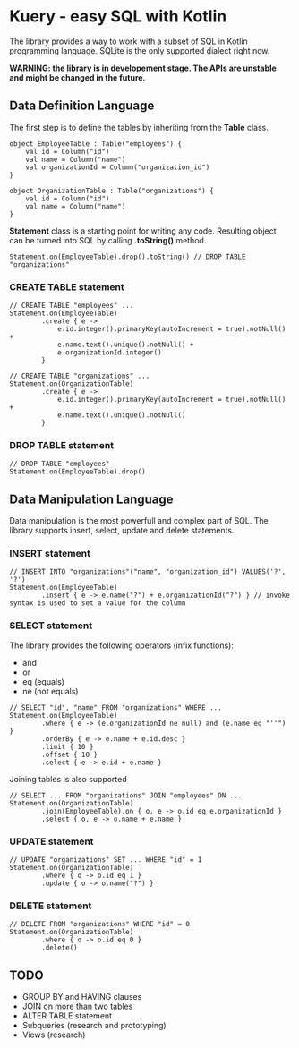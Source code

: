 # Kuery - easy SQL with Kotlin

The library provides a way to work with a subset of SQL in Kotlin programming language. SQLite is the only supported dialect right now.

**WARNING: the library is in developement stage. The APIs are unstable and might be changed in the future.**

## Data Definition Language

The first step is to define the tables by inheriting from the **Table** class.

```
object EmployeeTable : Table("employees") {
	val id = Column("id")
	val name = Column("name")
	val organizationId = Column("organization_id")
}

object OrganizationTable : Table("organizations") {
	val id = Column("id")
	val name = Column("name")
}
```

**Statement** class is a starting point for writing any code. Resulting object can be turned into SQL by calling **.toString()** method. 

```
Statement.on(EmployeeTable).drop().toString() // DROP TABLE "organizations"
```

### CREATE TABLE statement

```
// CREATE TABLE "employees" ...
Statement.on(EmployeeTable)
		.create { e ->
			e.id.integer().primaryKey(autoIncrement = true).notNull() +
			e.name.text().unique().notNull() +
			e.organizationId.integer()
		}

// CREATE TABLE "organizations" ...
Statement.on(OrganizationTable)
		.create { e ->
			e.id.integer().primaryKey(autoIncrement = true).notNull() +
			e.name.text().unique().notNull()
		}
```

### DROP TABLE statement

```
// DROP TABLE "employees"
Statement.on(EmployeeTable).drop()
```

## Data Manipulation Language

Data manipulation is the most powerfull and complex part of SQL. The library supports insert, select, update and delete statements.

### INSERT statement

```
// INSERT INTO "organizations"("name", "organization_id") VALUES('?', '?')
Statement.on(EmployeeTable)
		.insert { e -> e.name("?") + e.organizationId("?") } // invoke syntax is used to set a value for the column
```

### SELECT statement

The library provides the following operators (infix functions):
* and
* or
* eq (equals)
* ne (not equals)

```
// SELECT "id", "name" FROM "organizations" WHERE ...
Statement.on(EmployeeTable)
		.where { e -> (e.organizationId ne null) and (e.name eq "''") }
		.orderBy { e -> e.name + e.id.desc }
		.limit { 10 }
		.offset { 10 }
		.select { e -> e.id + e.name }
```

Joining tables is also supported

```
// SELECT ... FROM "organizations" JOIN "employees" ON ...
Statement.on(OrganizationTable)
		.join(EmployeeTable).on { o, e -> o.id eq e.organizationId }
		.select { o, e -> o.name + e.name }
```

### UPDATE statement

```
// UPDATE "organizations" SET ... WHERE "id" = 1
Statement.on(OrganizationTable)
		.where { o -> o.id eq 1 }
		.update { o -> o.name("?") }
```

### DELETE statement
```
// DELETE FROM "organizations" WHERE "id" = 0
Statement.on(OrganizationTable)
		.where { o -> o.id eq 0 }
		.delete()
```

## TODO
* GROUP BY and HAVING clauses
* JOIN on more than two tables
* ALTER TABLE statement
* Subqueries (research and prototyping)
* Views (research)
